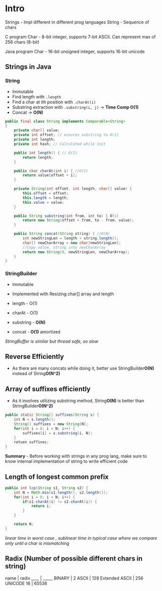 # Intro

Strings - Impl different in different prog languages
String - Sequence of chars

C program Char - 8-bit integer, supports 7-bit ASCII. Can represent max of 256 chars (8-bit) 

Java program Char - 16-bit unsigned integer, supports 16-bit unicode

## Strings in Java

### String

- Immutable
- Find length with `.length`
- Find a char at ith position with `.charAt(i)`
- Substring extraction with `.substring(i, j)` -> **Time Comp O(1)**
- Concat -> **O(N)**

```java
public final class String implements Comparable<String>
{
    private char[] value;
    private int offset; // ensures substring to O(1)
    private int length;
    private int hash; // Calculated while init

    public int length() { // O(1)
        return length;
    }

    public char charAt(int i) { //O(1)
        return value[offset + i];
    }

    private String(int offset, int length, char[] value) {
        this.offset = offset;
        this.length = length;
        this.value = value;
    }

    public String substring(int from, int to) { O(1)
        return new String(offset + from, to - from, value);
    }

    public String concat(String string) { //O(N)
        int newStringLen = length + string.length();
        char[] newCharArray = new char[newStringLen];
        //Copy value, string into newCharArray
        return new String(0, newStringLen, newCharArray);
    }
}

```

### StringBuilder
- Immutable
- Implemented with Resizing char[] array and length

- length - O(1)
- charAt - O(1)
- substring - **O(N)**
- concat - **O(1)** amortized

*StringBuffer is similar but thread safe, so slow*

## Reverse Efficiently

- As there are many concats while doing it, better use StringBuilder**O(N)** instead of String**O(N^2)**

## Array of suffixes efficiently

- As it involves utilizing substring method, String**O(N)** is better than StringBuilder**O(N^2)**

```java
public static String[] suffixes(String s) {
    int N = s.length();
    String[] suffixes = new String[N];
    for(int i = 0; i < N; i++) {
        suffixes[i] = s.substring(i, N);
    }
    retuen suffixes;
}
```

**Summary** - Before working with strings in any prog lang, make sure to know internal implementation of string to write efficient code

## Length of longest common prefix

```java
public int lcp(String s1, String s2) {
    int N = Math.min(s1.length(), s2.length());
    for(int i = 0; i < N; i++) {
        if(s1.charAt(i) != s2.charAt(i)) {
            return i;
        }
    }

    return N;
}
```
*linear time in worst case , sublinear time in typical case where we compare only until a char is mismatching*

## Radix (Number of possible different chars in string)

name | radix
____ | _____
BINARY | 2
ASCII | 128
Extended ASCII | 256
UNICODE 16 | 65536

